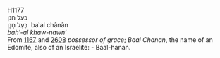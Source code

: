 H1177  
בּעל חנן  
בַּעַל חָנָן ‎ ba‛al chânân  
*bah‘-al* *khaw-nawn‘*  
From [1167](h1167) and [2608](h2608) *possessor* *of* *grace*; *Baal*
*Chanan*, the name of an Edomite, also of an Israelite: - Baal-hanan.  

